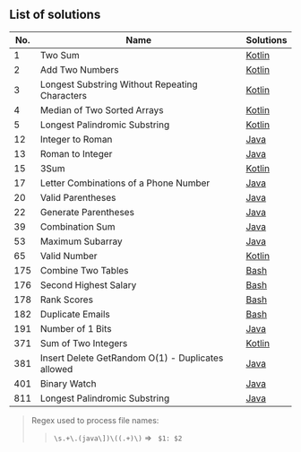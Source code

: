 ## List of solutions

| No. |                       Name                        |       Solutions       |
|-----|---------------------------------------------------|-----------------------|
| 1   | Two Sum                                           | [Kotlin][#1 kotlin]   |
| 2   | Add Two Numbers                                   | [Kotlin][#2 kotlin]   |
| 3   | Longest Substring Without Repeating Characters    | [Kotlin][#3 kotlin]   |
| 4   | Median of Two Sorted Arrays                       | [Kotlin][#4 kotlin]   |
| 5   | Longest Palindromic Substring                     | [Kotlin][#5 kotlin]   |
| 12  | Integer to Roman                                  | [Java][#12 java]      |
| 13  | Roman to Integer                                  | [Java][#13 java]      |
| 15  | 3Sum                                              | [Kotlin][#15 kotlin]  |
| 17  | Letter Combinations of a Phone Number             | [Java][#17 java]      |
| 20  | Valid Parentheses                                 | [Java][#20 java]      |
| 22  | Generate Parentheses                              | [Java][#22 java]      |
| 39  | Combination Sum                                   | [Java][#39 java]      |
| 53  | Maximum Subarray                                  | [Java][#53 java]      |
| 65  | Valid Number                                      | [Kotlin][#65 kotlin]  |
| 175 | Combine Two Tables                                | [Bash][#175 bash]     |
| 176 | Second Highest Salary                             | [Bash][#176 bash]     |
| 178 | Rank Scores                                       | [Bash][#178 bash]     |
| 182 | Duplicate Emails                                  | [Bash][#182 bash]     |
| 191 | Number of 1 Bits                                  | [Java][#191 java]     |
| 371 | Sum of Two Integers                               | [Kotlin][#371 kotlin] |
| 381 | Insert Delete GetRandom O(1) - Duplicates allowed | [Java][#381 java]     |
| 401 | Binary Watch                                      | [Java][#401 java]     |
| 811 | Longest Palindromic Substring                     | [Java][#811 java]     |

[#1 kotlin]: src/main/kotlin/%231%20Two%20Sum.kt
[#2 kotlin]: src/main/kotlin/%232%20Add%20Two%20Numbers.kt
[#3 kotlin]: src/main/kotlin/%233%20Longest%20Substring%20Without%20Repeating%20Characters.kt
[#4 kotlin]: src/main/kotlin/%234%20Median%20of%20Two%20Sorted%20Arrays.kt
[#5 kotlin]: src/main/kotlin/%235%20Longest%20Palindromic%20Substring.kt
[#12 java]: src/main/java/%2312%20Integer%20to%20Roman.java
[#13 java]: src/main/java/%2313%20Roman%20to%20Integer%20.java
[#17 java]: src/main/java/%2317%20Letter%20Combinations%20of%20a%20Phone%20Number.java
[#20 java]: src/main/java/%2320%20Valid%20Parentheses.java
[#22 java]: src/main/java/%2322%20Generate%20Parentheses.java
[#39 java]: src/main/java/%2339%20Combination%20Sum.java
[#53 java]: src/main/java/%2353%20Maximum%20Subarray.java
[#191 java]: src/main/java/%23191%20Number%20of%201%20Bits.java
[#381 java]: src/main/java/%23381%20Insert%20Delete%20GetRandom%20O%281%29%20-%20Duplicates%20allowed.java
[#401 java]: src/main/java/%23401%20Binary%20Watch.java
[#811 java]: src/main/java/%23811%20Subdomain%20Visit%20Count.java
[#15 kotlin]: src/main/kotlin/%2315%203Sum.kt
[#65 kotlin]: src/main/kotlin/%2365%20Valid%20Number.kt
[#371 kotlin]: src/main/kotlin/%23371%20Sum%20of%20Two%20Integers.kt
[#175 bash]: src/main/shell/%23175%20Combine%20Two%20Tables.sql
[#176 bash]: src/main/shell/%23176%20Second%20Highest%20Salary.sql
[#178 bash]: src/main/shell/%23178%20Rank%20Scores.sql
[#182 bash]: src/main/shell/%23182%20Duplicate%20Emails.sql


> Regex used to process file names:
> > `\s.+\.(java\])\((.+)\)` => ` $1: $2`

